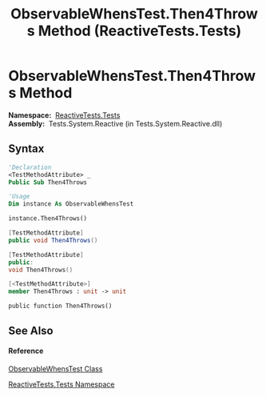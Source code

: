 ﻿---
title: ObservableWhensTest.Then4Throws Method  (ReactiveTests.Tests)
TOCTitle: Then4Throws Method
ms:assetid: M:ReactiveTests.Tests.ObservableWhensTest.Then4Throws
ms:mtpsurl: https://msdn.microsoft.com/en-us/library/reactivetests.tests.observablewhenstest.then4throws(v=VS.103)
ms:contentKeyID: 36620178
ms.date: 06/28/2011
mtps_version: v=VS.103
f1_keywords:
- ReactiveTests.Tests.ObservableWhensTest.Then4Throws
dev_langs:
- CSharp
- JScript
- VB
- FSharp
- c++
---

# ObservableWhensTest.Then4Throws Method

**Namespace:**  [ReactiveTests.Tests](hh289046\(v=vs.103\).md)  
**Assembly:**  Tests.System.Reactive (in Tests.System.Reactive.dll)

## Syntax

``` vb
'Declaration
<TestMethodAttribute> _
Public Sub Then4Throws
```

``` vb
'Usage
Dim instance As ObservableWhensTest

instance.Then4Throws()
```

``` csharp
[TestMethodAttribute]
public void Then4Throws()
```

``` c++
[TestMethodAttribute]
public:
void Then4Throws()
```

``` fsharp
[<TestMethodAttribute>]
member Then4Throws : unit -> unit 
```

``` jscript
public function Then4Throws()
```

## See Also

#### Reference

[ObservableWhensTest Class](hh303102\(v=vs.103\).md)

[ReactiveTests.Tests Namespace](hh289046\(v=vs.103\).md)

